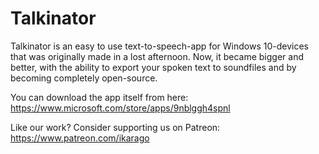 # Talkinator
Talkinator is an easy to use text-to-speech-app for Windows 10-devices that was originally made in a lost afternoon. Now, it became bigger and better, with the ability to export your spoken text to soundfiles and by becoming completely open-source.


You can download the app itself from here: https://www.microsoft.com/store/apps/9nblggh4spnl

Like our work? Consider supporting us on Patreon: https://www.patreon.com/ikarago 
